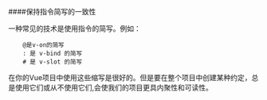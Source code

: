 ####保持指令简写的一致性


一种常见的技术是使用指令的简写。例如：

```
	@是v-on的简写
	: 是 v-bind 的简写
	# 是 v-slot 的简写
```

在你的Vue项目中使用这些缩写是很好的。但是要在整个项目中创建某种约定，总是使用它们或从不使用它们,会使我们的项目更具内聚性和可读性。

